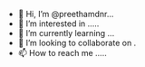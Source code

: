 - 👋 Hi, I’m @preethamdnr...
- 👀 I’m interested in .....
- 🌱 I’m currently learning ...
- 💞️ I’m looking to collaborate on .
- 📫 How to reach me .....
<!---
preethamdnr/preethamdnr is a ✨ special ✨ repository because its `README.md` (this file) appears on your GitHub profile.
You can click the Preview link to take a look at your changes.
--->
